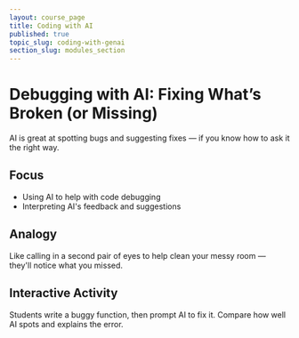 ```yaml
---
layout: course_page
title: Coding with AI
published: true
topic_slug: coding-with-genai
section_slug: modules_section
---
```


# Debugging with AI: Fixing What’s Broken (or Missing)

AI is great at spotting bugs and suggesting fixes — if you know how to ask it the right way.

## Focus
- Using AI to help with code debugging
- Interpreting AI's feedback and suggestions

## Analogy
Like calling in a second pair of eyes to help clean your messy room — they'll notice what you missed.

## Interactive Activity
Students write a buggy function, then prompt AI to fix it. Compare how well AI spots and explains the error.
